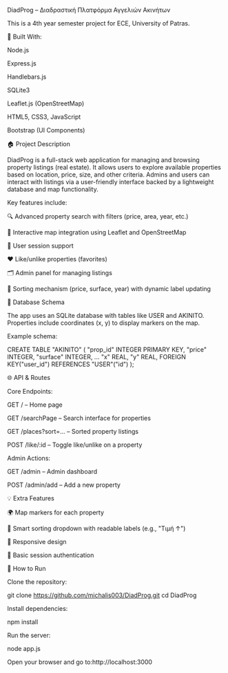 DiadProg – Διαδραστική Πλατφόρμα Αγγελιών Ακινήτων

This is a 4th year semester project for ECE, University of Patras.

🔧 Built With:

Node.js

Express.js

Handlebars.js

SQLite3

Leaflet.js (OpenStreetMap)

HTML5, CSS3, JavaScript

Bootstrap (UI Components)

🏠 Project Description

DiadProg is a full-stack web application for managing and browsing property listings (real estate). It allows users to explore available properties based on location, price, size, and other criteria. Admins and users can interact with listings via a user-friendly interface backed by a lightweight database and map functionality.

Key features include:

🔍 Advanced property search with filters (price, area, year, etc.)

📍 Interactive map integration using Leaflet and OpenStreetMap

👤 User session support

❤️ Like/unlike properties (favorites)

🗂️ Admin panel for managing listings

🧱 Sorting mechanism (price, surface, year) with dynamic label updating

📁 Database Schema

The app uses an SQLite database with tables like USER and AKINITO. Properties include coordinates (x, y) to display markers on the map.

Example schema:

CREATE TABLE "AKINITO" (
  "prop_id" INTEGER PRIMARY KEY,
  "price" INTEGER,
  "surface" INTEGER,
  ...
  "x" REAL,
  "y" REAL,
  FOREIGN KEY("user_id") REFERENCES "USER"("id")
);

🌐 API & Routes

Core Endpoints:

GET / – Home page

GET /searchPage – Search interface for properties

GET /places?sort=... – Sorted property listings

POST /like/:id – Toggle like/unlike on a property

Admin Actions:

GET /admin – Admin dashboard

POST /admin/add – Add a new property

💡 Extra Features

🌍 Map markers for each property

🧠 Smart sorting dropdown with readable labels (e.g., "Τιμή ↑")

📱 Responsive design

🔐 Basic session authentication

🚀 How to Run

Clone the repository:

git clone https://github.com/michalis003/DiadProg.git
cd DiadProg

Install dependencies:

npm install

Run the server:

node app.js

Open your browser and go to:http://localhost:3000

